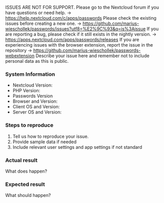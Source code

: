 ISSUES ARE NOT FOR SUPPORT. Please go to the Nextcloud forum if you have questions or need help.
 -> https://help.nextcloud.com/c/apps/passwords
Please check the existing issues before creating a new one.
 -> https://github.com/marius-wieschollek/passwords/issues?utf8=%E2%9C%93&q=is%3Aissue
If you are reporting a bug, please check if it still exists in the nightly version.
 -> https://apps.nextcloud.com/apps/passwords/releases
If you are experiencing issues with the browser extension, report the issue in the repository
 -> https://github.com/marius-wieschollek/passwords-webextension
Describe your issue here and remember not to include personal data as this is public.

### System Information
- Nextcloud Version:
- PHP Version:
- Passwords Version
- Browser and Version:
- Client OS and Version:
- Server OS and Version:

### Steps to reproduce
1. Tell us how to reproduce your issue.
2. Provide sample data if needed
3. Include relevant user settings and app settings if not standard

### Actual result
What does happen?

### Expected result
What should happen?
